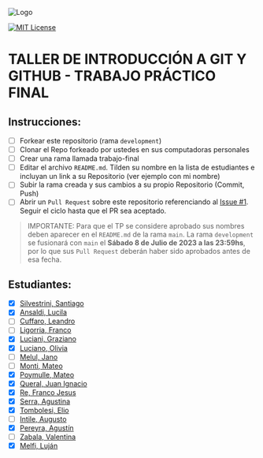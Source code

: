 ![Logo](https://www.austral.edu.ar/wp-content/themes/ua/img/logo.png?2)

[![MIT License](https://img.shields.io/badge/License-MIT-green.svg)](https://choosealicense.com/licenses/mit/)

# TALLER DE INTRODUCCIÓN A GIT Y GITHUB - TRABAJO PRÁCTICO FINAL

## Instrucciones:

- [ ] Forkear este repositorio (rama `development`)
- [ ] Clonar el Repo forkeado por ustedes en sus computadoras personales
- [ ] Crear una rama llamada trabajo-final
- [ ] Editar el archivo `README.md`. Tilden su nombre en la lista de estudiantes e incluyan un link a su Repositorio (ver ejemplo con mi nombre)
- [ ] Subir la rama creada y sus cambios a su propio Repositorio (Commit, Push)
- [ ] Abrir un `Pull Request` sobre este repositorio referenciando al [Issue #1](https://github.com/santiagosilvestrini/trabajo-final-2023/issues/1). Seguir el ciclo hasta que el PR sea aceptado.

> IMPORTANTE: Para que el TP se considere aprobado sus nombres deben aparecer en el `README.md` de la rama `main`. La rama `development` se fusionará con `main` el **Sábado 8 de Julio de 2023 a las 23:59hs**, por lo que sus `Pull Request` deberán haber sido aprobados antes de esa fecha.

## Estudiantes:

- [x] [Silvestrini, Santiago](https://github.com/santiagosilvestrini/trabajo-final-2023/)
- [x] [Ansaldi, Lucila](https://github.com/LucilaAnsaldi/trabajo-final-2023-lucila.git)
- [ ] [Cuffaro, Leandro]()
- [ ] [Ligorria, Franco]()
- [x] [Luciani, Graziano](https://github.com/grazi99/trabajo-final-2023)
- [x] [Luciano, Olivia](https://github.com/olivialuciano2003/trabajo-final-2023-FORK.git)
- [ ] [Melul, Jano]()
- [ ] [Monti, Mateo]()
- [x] [Poymulle, Mateo](https://github.com/mateo-poymulle/trabajo-final-2023)
- [x] [Queral, Juan Ignacio ](https://github.com/JuaniQueral/trabajo-final-2023)
- [x] [Re, Franco Jesus](https://github.com/Francojesusre/trabajo-final-2023)
- [x] [Serra, Agustina](https://github.com/Agustinaa01/trabajo-final-2023)
- [x] [Tombolesi, Elio](https://github.com/ElioTombolesi/trabajo-final-2023)
- [ ] [Intile, Augusto]()
- [x] [Pereyra, Agustín](https://github.com/agustinpereyra98/trabajo-final-2023.git)
- [ ] [Zabala, Valentina]()
- [x] [Melfi, Luján](https://github.com/LujanMelfi/trabajo-final-2023/)
